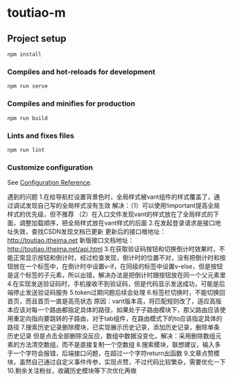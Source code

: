 # toutiao-m

## Project setup
```
npm install
```

### Compiles and hot-reloads for development
```
npm run serve
```

### Compiles and minifies for production
```
npm run build
```

### Lints and fixes files
```
npm run lint
```

### Customize configuration
See [Configuration Reference](https://cli.vuejs.org/config/).

遇到的问题
1.在给导航栏设置背景色时，全局样式被vant组件的样式覆盖了，通过调试发现自己写的全局样式没有生效
解决：（1）可以使用!important提高全局样式的优先级，但不推荐
     （2）在入口文件发现vant的样式放在了全局样式的下面，调整加载顺序，把全局样式放在vant样式的后面
2.在发起登录请求是接口地址失效，查找CSDN发现文档已更新
更新后的接口根地址： http://toutiao.itheima.net
新版接口文档地址： http://toutiao.itheima.net/api.html
3.在获取验证码按钮和切换倒计时效果时，不能正常显示按钮和倒计时，经过检查发现，倒计时的位置不对，没有把倒计时和按钮放在一个标签中，在倒计时中设置v-if，在同级的标签中设置v-else，但是按钮是这个标签的子元素，所以出错，解决办法是把倒计时跟按钮放在同一个父元素里
4.在实现发送验证码时，手机接收不到验证码，但是代码显示发送成功，可能是后端停止发送验证码服务
5.token过期问题后续会处理
6.标签栏切换时，不能切换回首页，而且首页一直是高亮状态
原因：vant版本高，将匹配规则改了，适应高版本应该对每一个路由都指定具体的路径，如果处于子路由模块下，那父路由应该使用重定向指向要跳转的子路由，对于tab组件，在路由模式下的to应该指定具体的路径
7.搜索历史记录删除模块，已实现展示历史记录，添加历史记录，删除单条历史记录
但是点击全部删除没反应，数组中数据没变化，解决：采用删除数组元素的方法清空数组，而不是直接复制一个空数组
8.搜索模块，联想建议，输入多于一个字符会报错，后端接口问题，在超过一个字符return出函数
9.文章点赞模块，虽然自己通过自定义事件传参，实现点赞，不过代码比较繁杂，需要优化一下
10.剩余关注粉丝，收藏历史模块等下次优化再做